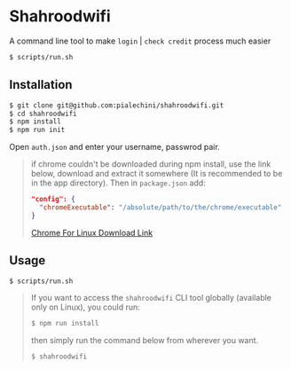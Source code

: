 # Shahroodwifi

A command line tool to make `login` | `check credit` process much easier

```bash
$ scripts/run.sh
```

## Installation

```bash
$ git clone git@github.com:pialechini/shahroodwifi.git
$ cd shahroodwifi
$ npm install
$ npm run init
```

Open `auth.json` and enter your username, passwrod pair.

> if chrome couldn't be downloaded during npm install, use the link below,
> download and extract it somewhere (It is recommended to be in the app directory).
> Then in `package.json` add:
>
> ```json
> "config": {
>   "chromeExecutable": "/absolute/path/to/the/chrome/executable"
> }
> ```
>
> [Chrome For Linux Download Link](https://edgedl.me.gvt1.com/edgedl/chrome/chrome-for-testing/117.0.5938.92/linux64/chrome-linux64.zip)

## Usage

```bash
$ scripts/run.sh
```

> If you want to access the `shahroodwifi` CLI tool globally (available only on Linux), you could run:
>
> ```bash
> $ npm run install
> ```
>
> then simply run the command below from wherever you want.
>
> ```bash
> $ shahroodwifi
> ```
